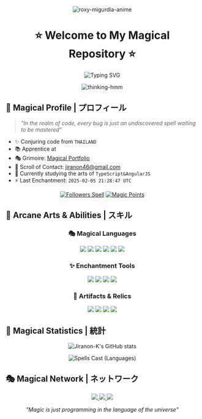 <div align="center">
  
![roxy-migurdia-anime](https://github.com/user-attachments/assets/7919a10a-b747-483c-b4cd-ed35810125a2)



# ⭐ Welcome to My Magical Repository ⭐

<div align="center">
  <img src="https://readme-typing-svg.demolab.com?font=Fira+Code&pause=1000&color=9D72FF&center=true&vCenter=true&width=435&lines=Aspiring+Magic+Engineer;Innovation+Apprentice;Problem+Solving+Wizard" alt="Typing SVG" />
</div>


![thinking-hmm](https://github.com/user-attachments/assets/9e195bdf-27d7-4355-85dc-d9a97071ebea)




</div>

## 🌟 Magical Profile | プロフィール



> *"In the realm of code, every bug is just an undiscovered spell waiting to be mastered"*

* ✨ Conjuring code from `THAILAND`
* 📚 Apprentice at `                            `
* 🎭 Grimoire: [Magical Portfolio](http://jiranon-k.github.io/)
* 📜 Scroll of Contact: [jiranon46@gmail.com](mailto:jiranon46@gmail.com)
* 🔮 Currently studying the arts of `TypeScript&AngularJS`
* ⚡ Last Enchantment: `2025-02-05 21:28:47 UTC`

<div align="center">
  
[![Followers Spell](https://img.shields.io/github/followers/Jiranon-K?logo=github&style=for-the-badge&color=9D72FF&labelColor=1a1b27)](https://www.github.com/Jiranon-K)
[![Magic Points](https://komarev.com/ghpvc/?username=Jiranon-K&style=for-the-badge&color=9D72FF&label=MAGIC+POINTS)](#)

</div>

## 💫 Arcane Arts & Abilities | スキル

<div align="center">

### 🎭 Magical Languages
<p align="center">
  <img src="https://img.shields.io/badge/C%23-9D72FF?style=for-the-badge&logo=csharp&logoColor=white"/>
  <img src="https://img.shields.io/badge/C++-AA77FF?style=for-the-badge&logo=cplusplus&logoColor=white"/>
  <img src="https://img.shields.io/badge/Java-B57DFF?style=for-the-badge&logo=java&logoColor=white"/>
  <img src="https://img.shields.io/badge/JavaScript-C183FF?style=for-the-badge&logo=javascript&logoColor=white"/>
  <img src="https://img.shields.io/badge/Python-CD89FF?style=for-the-badge&logo=python&logoColor=white"/>
  <img src="https://img.shields.io/badge/Php-CD89FF?style=for-the-badge&logo=php&logoColor=white"/>
</p>

### ✨ Enchantment Tools
<p align="center">
  <img src="https://img.shields.io/badge/HTML5-9D72FF?style=for-the-badge&logo=html5&logoColor=white"/>
  <img src="https://img.shields.io/badge/CSS3-AA77FF?style=for-the-badge&logo=css3&logoColor=white"/>
  <img src="https://img.shields.io/badge/Tailwind-B57DFF?style=for-the-badge&logo=tailwind-css&logoColor=white"/>
  <img src="https://img.shields.io/badge/Bootstrap-C183FF?style=for-the-badge&logo=bootstrap&logoColor=white"/>
</p>

### 🔮 Artifacts & Relics
<p align="center">
  <img src="https://img.shields.io/badge/VS_Code-9D72FF?style=for-the-badge&logo=visual%20studio%20code&logoColor=white"/>
  <img src="https://img.shields.io/badge/Git-AA77FF?style=for-the-badge&logo=git&logoColor=white"/>
  <img src="https://img.shields.io/badge/MySQL-B57DFF?style=for-the-badge&logo=mysql&logoColor=white"/>
  <img src="https://img.shields.io/badge/Figma-C183FF?style=for-the-badge&logo=figma&logoColor=white"/>
</p>

</div>

## 🌌 Magical Statistics | 統計

<div align="center">
  <img src="https://github-readme-stats.vercel.app/api?username=Jiranon-K&show_icons=true&hide=&count_private=true&title_color=9D72FF&text_color=ffffff&icon_color=9D72FF&bg_color=1a1b27&hide_border=true&show_icons=true" alt="Jiranon-K's GitHub stats" />
</div>

<div align="center">
  
![Spells Cast (Languages)](https://github-readme-stats.vercel.app/api/top-langs/?username=Jiranon-K&langs_count=6&layout=compact&count_private=true&title_color=9D72FF&text_color=ffffff&icon_color=9D72FF&bg_color=1a1b27&hide_border=true&v=5)

</div>

## 🎭 Magical Network | ネットワーク

<div align="center">
  <a href="https://discord.com/users/ninelie_x">
    <img src="https://img.shields.io/badge/Discord-9D72FF?style=for-the-badge&logo=discord&logoColor=white"/>
  </a>
  <a href="https://www.github.com/Jiranon-K">
    <img src="https://img.shields.io/badge/GitHub-AA77FF?style=for-the-badge&logo=github&logoColor=white"/>
  </a>
  <a href="https://www.linkedin.com/in/jiranon-k">
    <img src="https://img.shields.io/badge/LinkedIn-B57DFF?style=for-the-badge&logo=linkedin&logoColor=white"/>
  </a>
</div>

<div align="center">

  
  *"Magic is just programming in the language of the universe"*
  
  
</div>



<!-- Enchanted by Jiranon-K on 2025-02-05 21:28:47 UTC -->
